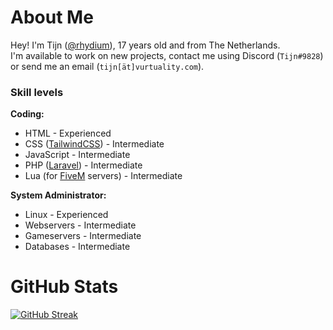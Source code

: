 # About Me

Hey! I'm Tijn ([@rhydium](https://github.com/Rhydium)), 17 years old and from The Netherlands.  
I'm available to work on new projects, contact me using Discord (`Tijn#9828`) or send me an email (`tijn[ät]vurtuality.com`).

### Skill levels
**Coding:**
- HTML - Experienced
- CSS ([TailwindCSS](https://tailwindcss.com)) - Intermediate
- JavaScript - Intermediate
- PHP ([Laravel](https://laravel.com)) - Intermediate
- Lua (for [FiveM](https://fivem.net) servers) - Intermediate

**System Administrator:**
- Linux - Experienced
- Webservers - Intermediate
- Gameservers - Intermediate
- Databases - Intermediate

# GitHub Stats

[![GitHub Streak](https://github-readme-streak-stats.herokuapp.com?user=Rhydium&theme=vue-dark&hide_border=true&date_format=j%20M%5B%20Y%5D)](https://git.io/streak-stats)

